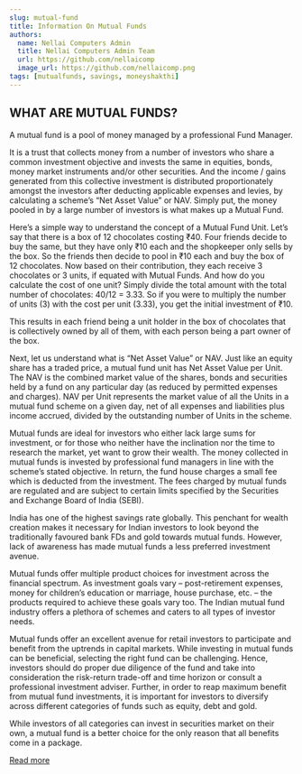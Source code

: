 ```yaml
---
slug: mutual-fund
title: Information On Mutual Funds
authors:
  name: Nellai Computers Admin
  title: Nellai Computers Admin Team
  url: https://github.com/nellaicomp
  image_url: https://github.com/nellaicomp.png
tags: [mutualfunds, savings, moneyshakthi]
---
```


## WHAT ARE MUTUAL FUNDS?

A mutual fund is a pool of money managed by a professional Fund Manager.

It is a trust that collects money from a number of investors who share a common investment objective and invests the same in equities, bonds, money market instruments and/or other securities. And the income / gains generated from this collective investment is distributed proportionately amongst the investors after deducting applicable expenses and levies, by calculating a scheme’s “Net Asset Value” or NAV. Simply put, the money pooled in by a large number of investors is what makes up a Mutual Fund.

Here’s a simple way to understand the concept of a Mutual Fund Unit.
Let’s say that there is a box of 12 chocolates costing ₹40. Four friends decide to buy the same, but they have only ₹10 each and the shopkeeper only sells by the box. So the friends then decide to pool in ₹10 each and buy the box of 12 chocolates. Now based on their contribution, they each receive 3 chocolates or 3 units, if equated with Mutual Funds.
And how do you calculate the cost of one unit? Simply divide the total amount with the total number of chocolates: 40/12 = 3.33.
So if you were to multiply the number of units (3) with the cost per unit (3.33), you get the initial investment of ₹10.

This results in each friend being a unit holder in the box of chocolates that is collectively owned by all of them, with each person being a part owner of the box.

Next, let us understand what is “Net Asset Value” or NAV. Just like an equity share has a traded price, a mutual fund unit has Net Asset Value per Unit. The NAV is the combined market value of the shares, bonds and securities held by a fund on any particular day (as reduced by permitted expenses and charges). NAV per Unit represents the market value of all the Units in a mutual fund scheme on a given day, net of all expenses and liabilities plus income accrued, divided by the outstanding number of Units in the scheme.

Mutual funds are ideal for investors who either lack large sums for investment, or for those who neither have the inclination nor the time to research the market, yet want to grow their wealth. The money collected in mutual funds is invested by professional fund managers in line with the scheme’s stated objective. In return, the fund house charges a small fee which is deducted from the investment. The fees charged by mutual funds are regulated and are subject to certain limits specified by the Securities and Exchange Board of India (SEBI).

India has one of the highest savings rate globally. This penchant for wealth creation makes it necessary for Indian investors to look beyond the traditionally favoured bank FDs and gold towards mutual funds. However, lack of awareness has made mutual funds a less preferred investment avenue.

Mutual funds offer multiple product choices for investment across the financial spectrum. As investment goals vary – post-retirement expenses, money for children’s education or marriage, house purchase, etc. – the products required to achieve these goals vary too. The Indian mutual fund industry offers a plethora of schemes and caters to all types of investor needs.

Mutual funds offer an excellent avenue for retail investors to participate and benefit from the uptrends in capital markets. While investing in mutual funds can be beneficial, selecting the right fund can be challenging. Hence, investors should do proper due diligence of the fund and take into consideration the risk-return trade-off and time horizon or consult a professional investment adviser. Further, in order to reap maximum benefit from mutual fund investments, it is important for investors to diversify across different categories of funds such as equity, debt and gold.

While investors of all categories can invest in securities market on their own, a mutual fund is a better choice for the only reason that all benefits come in a package.


[Read more](https://www.amfiindia.com/investor-corner/knowledge-center/what-are-mutual-funds-new.html)